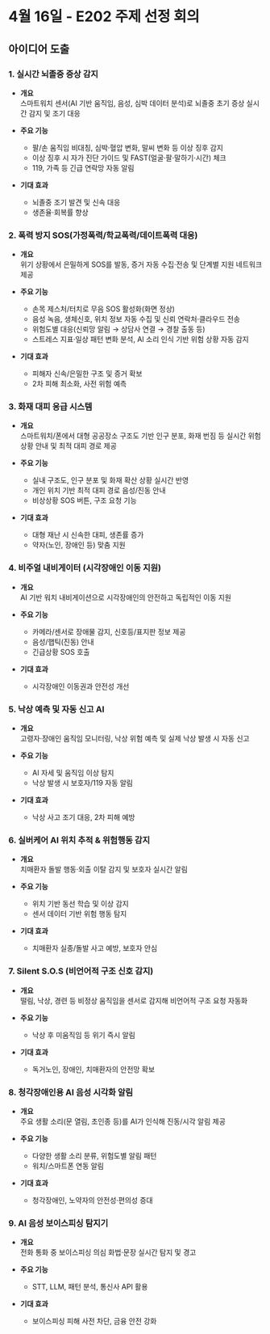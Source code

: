 # 4월 16일 - E202 주제 선정 회의

## 아이디어 도출

### 1. 실시간 뇌졸중 증상 감지

- **개요**  
  스마트워치 센서(AI 기반 움직임, 음성, 심박 데이터 분석)로 뇌졸중 초기 증상 실시간 감지 및 조기 대응

- **주요 기능**

  - 팔/손 움직임 비대칭, 심박·혈압 변화, 말씨 변화 등 이상 징후 감지
  - 이상 징후 시 자가 진단 가이드 및 FAST(얼굴·팔·말하기·시간) 체크
  - 119, 가족 등 긴급 연락망 자동 알림

- **기대 효과**
  - 뇌졸중 조기 발견 및 신속 대응
  - 생존율·회복률 향상

### 2. 폭력 방지 SOS(가정폭력/학교폭력/데이트폭력 대응)

- **개요**  
  위기 상황에서 은밀하게 SOS를 발동, 증거 자동 수집·전송 및 단계별 지원 네트워크 제공

- **주요 기능**

  - 손목 제스처/터치로 무음 SOS 활성화(화면 정상)
  - 음성 녹음, 생체신호, 위치 정보 자동 수집 및 신뢰 연락처·클라우드 전송
  - 위험도별 대응(신뢰망 알림 → 상담사 연결 → 경찰 출동 등)
  - 스트레스 지표·일상 패턴 변화 분석, AI 소리 인식 기반 위험 상황 자동 감지

- **기대 효과**
  - 피해자 신속/은밀한 구조 및 증거 확보
  - 2차 피해 최소화, 사전 위험 예측

### 3. 화재 대피 응급 시스템

- **개요**  
  스마트워치/폰에서 대형 공공장소 구조도 기반 인구 분포, 화재 번짐 등 실시간 위험 상황 안내 및 최적 대피 경로 제공

- **주요 기능**

  - 실내 구조도, 인구 분포 및 화재 확산 상황 실시간 반영
  - 개인 위치 기반 최적 대피 경로 음성/진동 안내
  - 비상상황 SOS 버튼, 구조 요청 기능

- **기대 효과**
  - 대형 재난 시 신속한 대피, 생존률 증가
  - 약자(노인, 장애인 등) 맞춤 지원

### 4. 비주얼 내비게이터 (시각장애인 이동 지원)

- **개요**  
  AI 기반 워치 내비게이션으로 시각장애인의 안전하고 독립적인 이동 지원

- **주요 기능**

  - 카메라/센서로 장애물 감지, 신호등/표지판 정보 제공
  - 음성/햅틱(진동) 안내
  - 긴급상황 SOS 호출

- **기대 효과**
  - 시각장애인 이동권과 안전성 개선

### 5. 낙상 예측 및 자동 신고 AI

- **개요**  
  고령자·장애인 움직임 모니터링, 낙상 위험 예측 및 실제 낙상 발생 시 자동 신고

- **주요 기능**

  - AI 자세 및 움직임 이상 탐지
  - 낙상 발생 시 보호자/119 자동 알림

- **기대 효과**
  - 낙상 사고 조기 대응, 2차 피해 예방

### 6. 실버케어 AI 위치 추적 & 위험행동 감지

- **개요**  
  치매환자 돌발 행동·외출 이탈 감지 및 보호자 실시간 알림

- **주요 기능**

  - 위치 기반 동선 학습 및 이상 감지
  - 센서 데이터 기반 위험 행동 탐지

- **기대 효과**
  - 치매환자 실종/돌발 사고 예방, 보호자 안심

### 7. Silent S.O.S (비언어적 구조 신호 감지)

- **개요**  
  떨림, 낙상, 경련 등 비정상 움직임을 센서로 감지해 비언어적 구조 요청 자동화

- **주요 기능**

  - 낙상 후 미움직임 등 위기 즉시 알림

- **기대 효과**
  - 독거노인, 장애인, 치매환자의 안전망 확보

### 8. 청각장애인용 AI 음성 시각화 알림

- **개요**  
  주요 생활 소리(문 열림, 초인종 등)를 AI가 인식해 진동/시각 알림 제공

- **주요 기능**

  - 다양한 생활 소리 분류, 위험도별 알림 패턴
  - 워치/스마트폰 연동 알림

- **기대 효과**
  - 청각장애인, 노약자의 안전성·편의성 증대

### 9. AI 음성 보이스피싱 탐지기

- **개요**  
  전화 통화 중 보이스피싱 의심 화법·문장 실시간 탐지 및 경고

- **주요 기능**

  - STT, LLM, 패턴 분석, 통신사 API 활용

- **기대 효과**
  - 보이스피싱 피해 사전 차단, 금융 안전 강화
